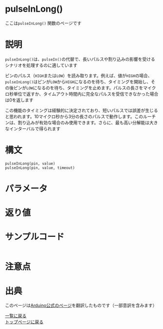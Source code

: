 # pulseInLong()

ここは`pulseInLong()` 関数のページです

# 説明

`pulseInLong()`は、`pulseIn()`の代替で、長いパルスや割り込みの影響を受けるシナリオを処理するのに適しています

ピンのパルス（`HIGH`または`LOW`）を読み取ります。例えば、値が`HIGH`の場合、`pulseInLong()`はピンが`LOW`から`HIGH`になるのを待ち、タイミングを開始し、その後ピンが`LOW`になるのを待ち、タイミングを止めます。パルスの長さをマイクロ秒単位で返すか、タイムアウト時間内に完全なパルスを受信できなかった場合は0を返します

この機能のタイミングは経験的に決定されており、短いパルスでは誤差が生じると思われます。10マイクロ秒から3分の長さのパルスで動作します。このルーチンは、割り込みが有効な場合のみ使用できます。さらに、最も高い分解能は大きなインターバルで得られます

# 構文

`pulseInLong(pin, value)`  
`pulseInLong(pin, value, timeout)`

# パラメータ



# 返り値



# サンプルコード



```cpp

```

# 注意点



# 出典

このページは[Arduino公式のページ](https://www.arduino.cc/reference/en/language/functions/advanced-io/pulseinlong/)を翻訳したものです（一部意訳を含みます）

[一覧に戻る](http://pages.nchlab.net/Arduino/ref/)  
[トップページに戻る](http://pages.nchlab.net/)
